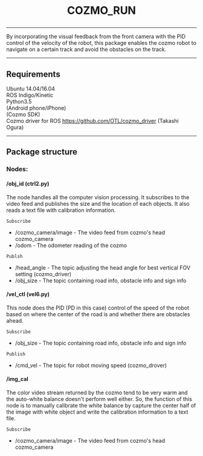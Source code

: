 # <p style="text-align: center;">COZMO_RUN</p>
---
By incorporating the visual feedback from the front camera with the PID control of the velocity of the robot, this package enables the cozmo robot to navigate on a certain track and avoid the obstacles on the track.

---

## Requirements  

Ubuntu 14.04/16.04  
ROS Indigo/Kinetic  
Python3.5  
(Android phone/iPhone)  
(Cozmo SDK)  
Cozmo driver for ROS https://github.com/OTL/cozmo_driver  (Takashi Ogura)  

---

## Package structure

### Nodes:

#### /obj_id (ctrl2.py)  
The node handles all the computer vision processing. It subscribes to the video feed and publishes the size and the location of each objects. It also reads a text file with calibration information.

`Subscribe`
* /cozmo_camera/image - The video feed from cozmo's head cozmo_camera
* /odom - The odometer reading of the cozmo



`Publsh`
* /head_angle - The topic adjusting the head angle for best vertical FOV setting (cozmo_driver)
* /obj_size - The topic containing road info, obstacle info and sign info






#### /vel_ctl (vel6.py)  
This node does the PID (PD in this case) control of the speed of the robot based on where the center of the road is and whether there are obstacles ahead.  

`Subscribe`
* /obj_size - The topic containing road info, obstacle info and sign info

`Publish`
* /cmd_vel - The topic for robot moving speed (cozmo_drover)


#### /img_cal  
The color video stream returned by the cozmo tend to be very warm and the auto-white balance doesn't perform well either. So, the function of this node is to manually calibrate the white balance by capture the center half of the image with white object and write the calibration information to a text file.  

`Subscribe`
* /cozmo_camera/image - The video feed from cozmo's head cozmo_camera
